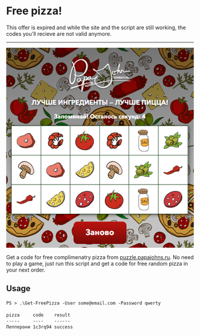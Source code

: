 # Free pizza!

This offer is expired and while the site and the script are still working, the codes you'll recieve are not valid anymore.

---

<p align="center">
  <img width="527" height="537" src="https://raw.githubusercontent.com/beatcracker/papa-johns/master/assets/ppj.png">
</p>

Get a code for free complimenatry pizza from [puzzle.papajohns.ru](http://puzzle.papajohns.ru).
No need to play a game, just run this script and get a code for free random pizza in your next order.

## Usage

```posh
PS > .\Get-FreePizza -User some@email.com -Password qwerty

pizza     code    result
-----     ----    ------
Пепперони 1c3rq94 success
```
